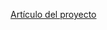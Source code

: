 [Artículo del proyecto](https://docs.google.com/document/d/1YEyy51k9SfBOku6xxJb3wkpKDh0HpP0-/edit?usp=sharing&ouid=109443358523226464717&rtpof=true&sd=true)
